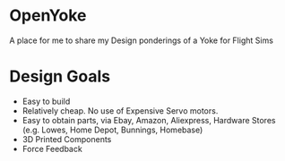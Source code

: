 # OpenYoke
A place for me to share my Design ponderings of a Yoke for Flight Sims

# Design Goals

* Easy to build
* Relatively cheap. No use of Expensive Servo motors.
* Easy to obtain parts, via Ebay, Amazon, Aliexpress, Hardware Stores (e.g. Lowes, Home Depot, Bunnings, Homebase)
* 3D Printed Components
* Force Feedback

